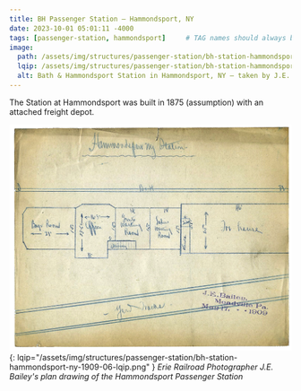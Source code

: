 ```yaml
---
title: BH Passenger Station — Hammondsport, NY
date: 2023-10-01 05:01:11 -4000
tags: [passenger-station, hammondsport]     # TAG names should always be lowercase
image:
  path: /assets/img/structures/passenger-station/bh-station-hammondsport-ny-1909-01.jpg
  lqip: /assets/img/structures/passenger-station/bh-station-hammondsport-ny-1909-01-lqip.jpg
  alt: Bath & Hammondsport Station in Hammondsport, NY — taken by J.E. Bailey, Photographer, Erie Railroad — circa 1900-1909
---
```

The Station at Hammondsport was built in 1875 (assumption) with an attached freight depot.

![J.E. Bailey station plan](/assets/img/structures/passenger-station/bh-station-hammondsport-ny-1909-06.png){: lqip="/assets/img/structures/passenger-station/bh-station-hammondsport-ny-1909-06-lqip.png" }
_Erie Railroad Photographer J.E. Bailey's plan drawing of the Hammondsport Passenger Station_
